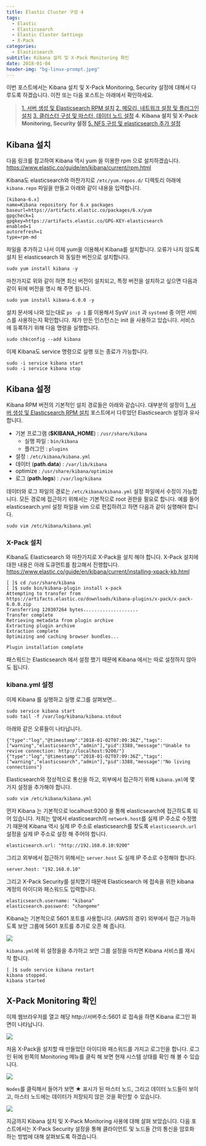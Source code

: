 ```yaml
---
title: Elastic Cluster 구성 4
tags:
  - Elastic
  - Elasticsearch
  - Elastic Cluster Settings
  - X-Pack
categories:
  - Elasticsearch
subtitle: Kibana 설치 및 X-Pack Monitoring 확인
date: 2018-01-04
header-img: "bg-linux-prompt.jpeg"
---
```


이번 포스트에서는 Kibana 설치 및 X-Pack Monitoring, Security 설정에 대해서 다루도록 하겠습니다. 이전 또는 다음 포스트는 아래에서 확인하세요.

> [1. 서버 생성 및 Elasticsearch RPM 설치](/2018/01/2018-01-setting-es-cluster-1)
> [2. 메모리, 네트워크 설정 및 플러그인 설치](/2018/01/2018-01-build-es-cluster-2)
> [3. 클러스터 구성 및 마스터, 데이터 노드 설정](/2018/01/2018-01-build-es-cluster-3)
> **4. Kibana 설치 및 X-Pack Monitoring, Security 설정**
> [5. NFS 구성 및 elasticsearch 추가 설정](/2018/01/2018-01-build-es-cluster-5)

## Kibana 설치 

다음 링크를 참고하여 Kibana 역시 yum 을 이용한 rpm 으로 설치하겠습니다.
https://www.elastic.co/guide/en/kibana/current/rpm.html


Kibana도 elasticsearch와 마찬가지로 `/etc/yum.repos.d/` 디렉토리 아래에 `kibana.repo` 파일을 만들고 아래와 같이 내용을 입력합니다.
```
[kibana-6.x]
name=Kibana repository for 6.x packages
baseurl=https://artifacts.elastic.co/packages/6.x/yum
gpgcheck=1
gpgkey=https://artifacts.elastic.co/GPG-KEY-elasticsearch
enabled=1
autorefresh=1
type=rpm-md
```

파일을 추가하고 나서 이제 yum을 이용해서 Kibana를 설치합니다. 오류가 나지 않도록 설치 된 elasticsearch 와 동일한 버전으로 설치합니다.
```
sudo yum install kibana -y
```

마찬가지로 위와 같이 하면 최신 버전이 설치되고, 특정 버전을 설치하고 싶으면 다음과 같이 뒤에 버전을 명시 해 주면 됩니다.
```
sudo yum install kibana-6.0.0 -y
```

설치 문서에 나와 있는대로 `ps -p 1` 를 이용해서 SysV `init` 과 `systemd` 중 어떤 서비스를 사용하는지 확인합니다. 제가 만든 인스턴스는 init 을 사용하고 있습니다. 서비스에 등록하기 위해 다음 명령을 실행합니다.
```
sudo chkconfig --add kibana
```

이제 Kibana도 service 명령으로 실행 또는 종료가 가능합니다.
```
sudo -i service kibana start
sudo -i service kibana stop
```

## Kibana 설정

Kibana RPM 버전의 기본적인 설치 경로들은 아래와 같습니다. 대부분의 설정이 [1. 서버 생성 및 Elasticsearch RPM 설치](/2018/01/2018-01-setting-es-cluster-1/#Elasticsearch-설치) 포스트에서 다루었던 Elasticsearch 설정과 유사합니다.

- 기본 프로그램 (**$KIBANA_HOME**) : `/usr/share/kibana`
  - 실행 파일 : `bin/kibana`
  - 플러그인 : `plugins`
- 설정 : `/etc/kibana/kibana.yml`
- 데이터 (**path.data**) : `/var/lib/kibana`
- optimize : `/usr/share/kibana/optimize`
- 로그 (**path.logs**) : `/var/log/kibana`

데이터와 로그 파일의 경로는 `/etc/kibana/kibana.yml` 설정 파일에서 수정이 가능합니다.
모든 경로에 접근하기 위해서는 기본적으로 root 권한을 필요로 합니다. 예를 들어 elasticsearch.yml 설정 파일을 vim 으로 편집하려고 하면 다음과 같이 실행해야 합니다.
```
sudo vim /etc/kibana/kibana.yml
```

### X-Pack 설치

Kibana도 Elasticsearch 와 마찬가지로 X-Pack을 설치 해야 합니다. X-Pack 설치에 대한 내용은 아래 도큐먼트를 참고해서 진행합니다.
https://www.elastic.co/guide/en/kibana/current/installing-xpack-kb.html

```
[ ]$ cd /usr/share/kibana
[ ]$ sudo bin/kibana-plugin install x-pack
Attempting to transfer from https://artifacts.elastic.co/downloads/kibana-plugins/x-pack/x-pack-6.0.0.zip
Transferring 120307264 bytes....................
Transfer complete
Retrieving metadata from plugin archive
Extracting plugin archive
Extraction complete
Optimizing and caching browser bundles...

Plugin installation complete
```

패스워드는 Elasticsearch 에서 설정 했기 때문에 Kibana 에서는 따로 설정하지 않아도 됩니다.

### kibana.yml 설정

이제 Kibana 를 실행하고 실행 로그를 살펴보면...

```
sudo service kibana start
sudo tail -f /var/log/kibana/kibana.stdout
```

아래와 같은 오류들이 나타납니다.
```
{"type":"log","@timestamp":"2018-01-02T07:09:36Z","tags":["warning","elasticsearch","admin"],"pid":3388,"message":"Unable to revive connection: http://localhost:9200/"}
{"type":"log","@timestamp":"2018-01-02T07:09:36Z","tags":["warning","elasticsearch","admin"],"pid":3388,"message":"No living connections"}
```

Elasticsearch와 정상적으로 통신을 하고, 외부에서 접근하기 위해 `kibana.yml`에 몇가지 설정을 추가해야 합니다.
```
sudo vim /etc/kibana/kibana.yml
```

먼저 Kibana 는 기본적으로 localhost:9200 을 통해 elasticsearch에 접근하도록 되어 있습니다. 저희는 앞에서 elasticsearch의 `network.host`를 실제 IP 주소로 수정했기 때문에 Kibana 역시 실제 IP 주소로 elasticsearch를 찾도록 `elasticsearch.url` 설정을 실제 IP 주소로 설정 해 주어야 합니다.

```
elasticsearch.url: "http://192.168.0.10:9200"
```

그리고 외부에서 접근하기 위해서는 `server.host` 도 실제 IP 주소로 수정해야 합니다.
```
server.host: "192.168.0.10"
```

그리고 X-Pack Security를 설치했기 때문에 Elasticsearch 에 접속을 위한 kibana 계정의 아이디와 패스워드도 입력합니다.
```
elasticsearch.username: "kibana"
elasticsearch.password: "changeme"
```

Kibana는 기본적으로 5601 포트를 사용합니다. (AWS의 경우) 외부에서 접근 가능하도록 보안 그룹에 5601 포트를 추가로 오픈 해 줍니다.

![](kibana_sec_group.png)

`kibana.yml`에 위 설정을을 추가하고 보안 그룹 설정을 마치면 Kibana 서비스를 재시작 합니다.
```
[ ]$ sudo service kibana restart
kibana stopped.
kibana started
```

## X-Pack Monitoring 확인

이제 웹브라우저를 열고 해당 http://서버주소:5601 로 접속을 하면 Kibana 로그인 화면이 나타납니다.

![](kibana_login.png)

처음 X-Pack을 설치할 때 만들었던 아이디와 패스워드를 가지고 로그인을 합니다. 로그인 뒤에 왼쪽의 Monitoring 메뉴를 클릭 해 보면 현재 시스템 상태를 확인 해 볼 수 있습니다. 

![](monitoring-1.png)

`Nodes`를 클릭해서 들어가 보면 ★ 표시가 된 마스터 노드, 그리고 데이터 노드들이 보이고, 마스터 노드에는 데이터가 저장되지 않은 것을 확인할 수 있습니다.

![](monitoring-2.png)

지금까지 Kibana 설치 및 X-Pack Monitoring 사용에 대해 살펴 보았습니다.
다음 포스트에서는 X-Pack Security 설정을 통해 클라이언트 및 노드들 간의 통신을 암호화 하는 방법에 대해 살펴보도록 하겠습니다.
